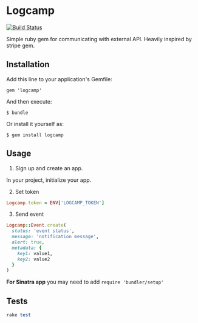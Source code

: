 # Logcamp

[![Build Status](https://semaphoreapp.com/api/v1/projects/0d7ed887-f4de-410c-a678-eb47c9c66aa8/275246/shields_badge.svg)](https://semaphoreapp.com/olimart/logcamp-ruby)

Simple ruby gem for communicating with external API. Heavily inspired by stripe gem.

## Installation

Add this line to your application's Gemfile:

    gem 'logcamp'

And then execute:

    $ bundle

Or install it yourself as:

    $ gem install logcamp

## Usage

1) Sign up and create an app.

In your project, initialize your app.

2) Set token

```ruby
Logcamp.token = ENV['LOGCAMP_TOKEN']
```

3) Send event

```ruby
Logcamp::Event.create(
  status: 'event status',
  message: 'notification message',
  alert: true,
  metadata: {
    key1: value1,
    key2: value2
  }
)
```

**For Sinatra app** you may need to add `require 'bundler/setup'`

## Tests

```ruby
rake test
```
